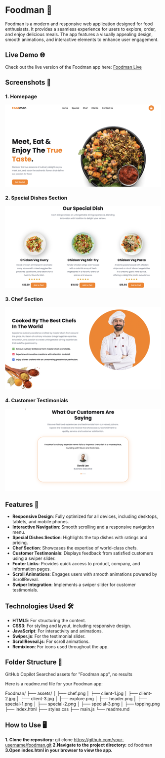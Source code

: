 # Foodman 🍴

Foodman is a modern and responsive web application designed for food enthusiasts. It provides a seamless experience for users to explore, order, and enjoy delicious meals. The app features a visually appealing design, smooth animations, and interactive elements to enhance user engagement.

## Live Demo 🌐

Check out the live version of the Foodman app here: [Foodman Live](https://foodman-blond.vercel.app/#) 

## Screenshots 📸

### 1. **Homepage**

![Homepage](assets/home.png)

### 2. **Special Dishes Section**

![Special Dishes](assets/specialDishes.png)

### 3. **Chef Section**

![Chef Section](assets/chefpage.png)

### 4. **Customer Testimonials**

![Customer Testimonials](assets/customers.png)


## Features 🚀

- **Responsive Design**: Fully optimized for all devices, including desktops, tablets, and mobile phones.
- **Interactive Navigation**: Smooth scrolling and a responsive navigation menu.
- **Special Dishes Section**: Highlights the top dishes with ratings and pricing.
- **Chef Section**: Showcases the expertise of world-class chefs.
- **Customer Testimonials**: Displays feedback from satisfied customers using a swiper slider.
- **Footer Links**: Provides quick access to product, company, and information pages.
- **Scroll Animations**: Engages users with smooth animations powered by ScrollReveal.
- **Swiper Integration**: Implements a swiper slider for customer testimonials.

## Technologies Used 🛠️

- **HTML5**: For structuring the content.
- **CSS3**: For styling and layout, including responsive design.
- **JavaScript**: For interactivity and animations.
- **Swiper.js**: For the testimonial slider.
- **ScrollReveal.js**: For scroll animations.
- **Remixicon**: For icons used throughout the app.

## Folder Structure 📂

GitHub Copilot
Searched assets for "Foodman app", no results

Here is a readme.md file for your Foodman app:

Foodman/ ├── assets/ │ ├── chef.png │ ├── client-1.jpg │ ├── client-2.jpg │ ├── client-3.jpg │ ├── explore.png │ ├── header.png │ ├── special-1.png │ ├── special-2.png │ ├── special-3.png │ ├── topping.png ├── index.html ├── styles.css ├── main.js └── readme.md 


## How to Use 🖥️

**1. Clone the repository:**
   git clone https://github.com/your-username/foodman.git
**2.Navigate to the project directory:**
    cd foodman
**3.Open index.html in your browser to view the app.**
